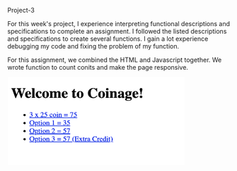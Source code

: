 Project-3

For this week's project, I experience interpreting functional descriptions and specifications to complete an assignment. I followed the listed descriptions and specifications to create several functions. I gain a lot experience debugging my code and fixing the problem of my function. 

For this assignment, we combined the HTML and Javascript together. We wrote function to count conits and make the page responsive. 

<img src="coin.png" width= 400 height = 200>
